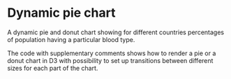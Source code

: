 # Dynamic pie chart

A dynamic pie and donut chart showing for different countries percentages of population having a particular blood type.

The code with supplementary comments shows how to render a pie or a donut chart in D3 with possibility to set up transitions between different sizes for each part of the chart.
